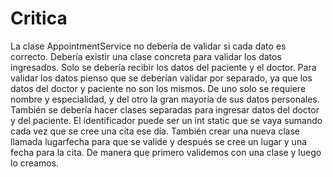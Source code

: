 # Critica

La clase AppointmentService no debería de validar si cada dato es correcto. Debería existir una clase concreta para validar los datos ingresados. Solo se debería recibir los datos del paciente y el doctor.
Para validar los datos pienso que se deberían validar por separado, ya que los datos del doctor y paciente no son los mismos. De uno solo se requiere nombre y especialidad, y del otro la gran mayoría de sus datos personales.
También se debería hacer clases separadas para ingresar datos del doctor y del paciente. 
El identificador puede ser un int static que se vaya sumando cada vez que se cree una cita ese día.
También crear una nueva clase llamada lugarfecha para que se valide y después se cree un lugar y una fecha para la cita. De manera que primero validemos con una clase y luego lo creamos.
